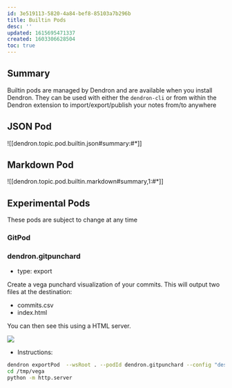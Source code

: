 ```yaml
---
id: 3e519113-5820-4a84-bef8-85103a7b296b
title: Builtin Pods
desc: ''
updated: 1615695471337
created: 1603306628504
toc: true
---
```


## Summary
Builtin pods are managed by Dendron and are available when you install Dendron. They can be used with either the `dendron-cli` or from within the Dendron extension to import/export/publish your notes from/to anywhere

## JSON Pod

![[dendron.topic.pod.builtin.json#summary:#*]]

## Markdown Pod

![[dendron.topic.pod.builtin.markdown#summary,1:#*]]


## Experimental Pods
These pods are subject to change at any time

### GitPod

### dendron.gitpunchard
- type: export

Create a vega punchard visualization of your commits. This will output two files at the destination:

- commits.csv
- index.html

You can then see this using a HTML server.

![](https://foundation-prod-assetspublic53c57cce-8cpvgjldwysl.s3-us-west-2.amazonaws.com/assets/images/Vega-Lite_Bar_Chart-2.jpg)

- Instructions:
```sh
dendron exportPod  --wsRoot . --podId dendron.gitpunchard --config "dest=/tmp/vega" 
cd /tmp/vega
python -m http.server
```